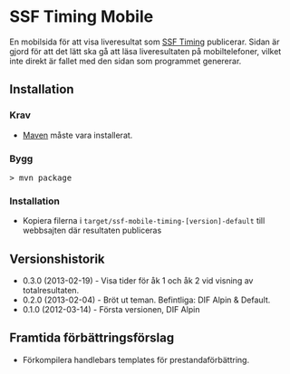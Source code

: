 # SSF Timing Mobile

En mobilsida för att visa liveresultat som [SSF Timing](http://www.skidor.com/sv/SvenskaSkidforbundet/Tavlingsadministration/SSFTiming/) publicerar. 
Sidan är gjord för att det lätt ska gå att läsa liveresultaten på mobiltelefoner, vilket inte direkt är fallet med den sidan som programmet genererar.

## Installation
### Krav
* [Maven](http://maven.apache.org) måste vara installerat.

### Bygg
<pre>> mvn package</pre>

### Installation
* Kopiera filerna i <code>target/ssf-mobile-timing-[version]-default</code> till webbsajten där 
resultaten publiceras

## Versionshistorik
* 0.3.0 (2013-02-19) - Visa tider för åk 1 och åk 2 vid visning av totalresultaten.
* 0.2.0 (2013-02-04) - Bröt ut teman. Befintliga: DIF Alpin & Default.
* 0.1.0 (2012-03-14) - Första versionen, DIF Alpin

## Framtida förbättringsförslag
* Förkompilera handlebars templates för prestandaförbättring.